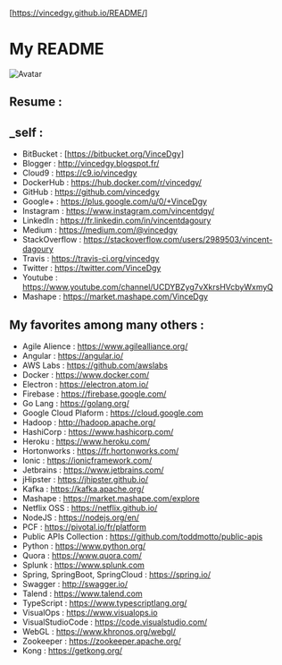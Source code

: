 [https://vincedgy.github.io/README/]

# My README

![Avatar](https://avatars2.githubusercontent.com/u/6301908?v=3&s=300)


## Resume :

## _self :

- BitBucket : [https://bitbucket.org/VinceDgy]
- Blogger : http://vincedgy.blogspot.fr/
- Cloud9 : https://c9.io/vincedgy
- DockerHub : https://hub.docker.com/r/vincedgy/
- GitHub : https://github.com/vincedgy
- Google+ : https://plus.google.com/u/0/+VinceDgy
- Instagram : https://www.instagram.com/vincentdgy/
- LinkedIn : https://fr.linkedin.com/in/vincentdagoury
- Medium : https://medium.com/@vincedgy
- StackOverflow : https://stackoverflow.com/users/2989503/vincent-dagoury
- Travis : https://travis-ci.org/vincedgy
- Twitter : https://twitter.com/VinceDgy
- Youtube : https://www.youtube.com/channel/UCDYBZyg7vXkrsHVcbyWxmyQ
- Mashape : https://market.mashape.com/VinceDgy

## My favorites among many others :

- Agile Alience : https://www.agilealliance.org/
- Angular : https://angular.io/
- AWS Labs : https://github.com/awslabs
- Docker : https://www.docker.com/
- Electron : https://electron.atom.io/
- Firebase : https://firebase.google.com/
- Go Lang : https://golang.org/
- Google Cloud Plaform : https://cloud.google.com
- Hadoop : http://hadoop.apache.org/
- HashiCorp : https://www.hashicorp.com/
- Heroku : https://www.heroku.com/
- Hortonworks : https://fr.hortonworks.com/
- Ionic : https://ionicframework.com/
- Jetbrains : https://www.jetbrains.com/
- jHipster : https://jhipster.github.io/
- Kafka : https://kafka.apache.org/
- Mashape : https://market.mashape.com/explore
- Netflix OSS : https://netflix.github.io/
- NodeJS : https://nodejs.org/en/
- PCF : https://pivotal.io/fr/platform
- Public APIs Collection : https://github.com/toddmotto/public-apis
- Python : https://www.python.org/
- Quora : https://www.quora.com/
- Splunk : https://www.splunk.com
- Spring, SpringBoot, SpringCloud : https://spring.io/
- Swagger : http://swagger.io/
- Talend : https://www.talend.com
- TypeScript : https://www.typescriptlang.org/
- VisualOps : https://www.visualops.io
- VisualStudioCode : https://code.visualstudio.com/
- WebGL : https://www.khronos.org/webgl/
- Zookeeper : https://zookeeper.apache.org/
- Kong : https://getkong.org/

